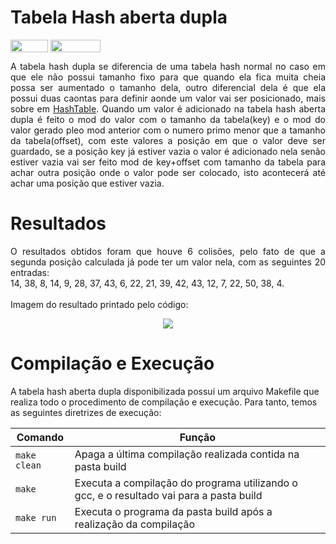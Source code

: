 # Tabela Hash aberta dupla

<div style="display: inline-block;">
<img align="center" height="20px" width="60px" src="https://img.shields.io/badge/Language-C-blue"/> 
<img align="center" height="20px" width="80px" src="https://img.shields.io/badge/Made%20in-VSCode-red"/> 
</div>

<p> </p>
<p> </p>

<p align="justify">
A tabela hash dupla se diferencia de uma tabela hash normal no caso em que ele não possui tamanho fixo para que quando ela fica muita cheia possa ser aumentado o tamanho dela, outro diferencial dela é que ela possui duas caontas para definir aonde um valor vai ser posicionado, mais sobre em <a href="https://github.com/mpiress/HashTable#readme">HashTable</a>. Quando um valor é adicionado na tabela hash aberta dupla é feito o mod do valor com o tamanho da tabela(key) e o mod do valor gerado pleo mod anterior com o numero primo menor que a tamanho da tabela(offset), com este valores a posição em que o valor deve ser guardado, se a posição key já estiver vazia o valor é adicionado nela senão estiver vazia vai ser feito mod de key+offset com tamanho da tabela para achar outra posição onde o valor pode ser colocado, isto acontecerá até achar uma posição que estiver vazia. 
</p>

# Resultados

<p align="justify">
O resultados obtidos foram que houve 6 colisões, pelo fato de que a segunda posição calculada já pode ter um valor nela, com as seguintes 20 entradas: <br>14, 38, 8, 14, 9, 28, 37, 43, 6, 22, 21, 39, 42, 43, 12, 7, 22, 50, 38, 4.
<br><br> Imagem do resultado printado pelo código:
<p align="center"><img src="imgs/hashfechado.png"></p>
</p>

# Compilação e Execução

A tabela hash aberta dupla disponibilizada possui um arquivo Makefile que realiza todo o procedimento de compilação e execução. Para tanto, temos as seguintes diretrizes de execução:

<div align="center">

| Comando                |  Função                                                                                           |
| -----------------------| ------------------------------------------------------------------------------------------------- |
|  `make clean`          | Apaga a última compilação realizada contida na pasta build                                        |
|  `make`                | Executa a compilação do programa utilizando o gcc, e o resultado vai para a pasta build           |
|  `make run`            | Executa o programa da pasta build após a realização da compilação                                 |

</div>
